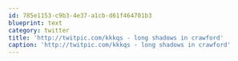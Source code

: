 ```yaml
---
id: 785e1153-c9b3-4e37-a1cb-d61f464701b3
blueprint: text
category: twitter
title: 'http://twitpic.com/kkkqs - long shadows in crawford'
caption: 'http://twitpic.com/kkkqs - long shadows in crawford'
---
```

